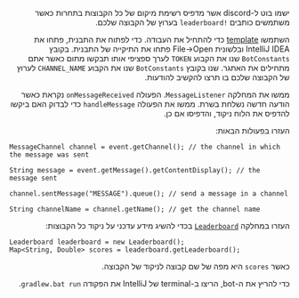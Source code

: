 <div dir="rtl">

ישמו בוט ל-discord אשר מדפיס רשימת מיקום של כל הקבוצות בתחרות כאשר משתמשים כותבים `!leaderboard` בערוץ של הקבוצה שלכם.

השתמשו [template](source/template) כדי להתחיל את העבודה. כדי לפתוח את התבנית, פתחו את IntelliJ IDEA ובלשונית File->Open פתחו את התיקייה של התבנית.
בקובץ `BotConstants` שנו את הקבוע `TOKEN` לערך ספציפי אותו תבקשו מתום כאשר אתם מתחילים את האתגר.
שנו בקובץ `BotConstants` שנו את הקבוע `CHANNEL_NAME` לערוץ של הקבוצה שלכם בו תרצו להקשיב להודעות.

ממשו את המחלקה `MessageListener`. הפעולה `onMessageReceived` נקראת כאשר הודעה חדשה נשלחת בשרת. 
ממשו את הפעולה `handleMessage` כדי לבדוק האם ביקשו להדפיס את הלוח ניקוד, והדפיסו אם כן.

העזרו בפעולות הבאות:
</div>

```
MessageChannel channel = event.getChannel(); // the channel in which the message was sent

String message = event.getMessage().getContentDisplay(); // the message sent

channel.sentMessage("MESSAGE").queue(); // send a message in a channel

String channelName = channel.getName(); // get the channel name
```

<div dir="rtl">

העזרו במחלקה [`Leaderboard`](source/Leaderboard.java) בכדי להשיג מידע עדכני על ניקוד כל הקבוצות:

</div>

```
Leaderboard leaderboard = new Leaderboard();
Map<String, Double> scores = leaderboard.getLeaderboard();
```

<div dir="rtl">

כאשר `scores` היא מפה של שם קבוצה לניקוד של הקבוצה.

כדי להריץ את ה-bot, הריצו ב-terminal של IntelliJ את הפקודה `gradlew.bat run`.

</div>
